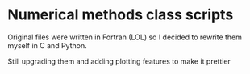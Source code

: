 # Numerical methods class scripts

Original files were written in Fortran (LOL) so I decided
to rewrite them myself in C and Python.

Still upgrading them and adding plotting features to make it prettier